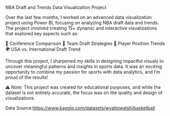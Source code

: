 NBA Draft and Trends Data Visualization Project 

Over the last few months, I worked on an advanced data visualization project using Power BI, focusing on analyzing NBA draft data and trends. The project involved creating 15+ dynamic and interactive visualizations that explored key aspects such as:

🏅 Conference Comparison
🔄 Team Draft Strategies
🏹 Player Position Trends
🌍 USA vs. International Draft Trend

Through this project, I sharpened my skills in designing impactful visuals to uncover meaningful patterns and insights in sports data. It was an exciting opportunity to combine my passion for sports with data analytics, and I’m proud of the results!

⚠️ Note: This project was created for educational purposes, and while the dataset is not entirely accurate, the focus was on the quality and design of visualizations.

Data Source:https://www.kaggle.com/datasets/wyattowalsh/basketball 

